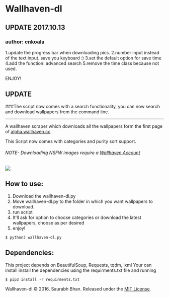 # Wallhaven-dl

## UPDATE 2017.10.13
### author: cnkoala
1.update the progress bar when downloading pics.
2.number input instead of the text input. save you keyboard :)
3.set the default option for save time
4.add the function: advanced search
5.remove the time class because not used.

ENJOY!

## UPDATE
###The script now comes with a search functionality, you can now search and download wallpapers from the command line.

---------------------------------------------------------------------

A wallhaven scraper which downloads all the wallpapers form the first page of [alpha.wallhaven.cc](http://alpha.wallhaven.cc/)

This Script now comes with categories and purity sort support.
###### NOTE- Downloading NSFW images require a [Wallhaven Account](https://alpha.wallhaven.cc/user/create)


![](https://raw.githubusercontent.com/GeekSpin/Wallhaven-dl/master/Images/wallhaven-dl%20(1).gif)

## How to use:
  
  1. Download the wallhaven-dl.py
  2. Move wallhaven-dl.py to the folder in which you want wallpapers to download.
  3. run script 
  4. It'll ask for option to choose categories or download the latest wallpapers, choose as per desired
  5. enjoy!
```
$ python3 wallhaven-dl.py
```

## Dependencies:
  
  This project depends on BeautifulSoup, Requests, tqdm, lxml
  Your can install install the dependencies using the requirments.txt file and running
  ```
  $ pip3 install -r requirments.txt
  ```
  


Wallhaven-dl © 2016, Saurabh Bhan. Released under the [MIT License](https://raw.githubusercontent.com/GeekSpin/Wallhaven-scraper/master/LICENSE).
